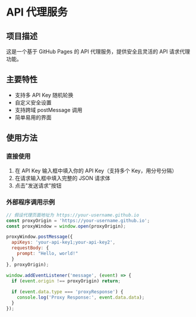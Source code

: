 # API 代理服务

## 项目描述
这是一个基于 GitHub Pages 的 API 代理服务，提供安全且灵活的 API 请求代理功能。

## 主要特性
- 支持多 API Key 随机轮换
- 自定义安全设置
- 支持跨域 postMessage 调用
- 简单易用的界面

## 使用方法

### 直接使用
1. 在 API Key 输入框中填入你的 API Key（支持多个 Key，用分号分隔）
2. 在请求输入框中填入完整的 JSON 请求体
3. 点击"发送请求"按钮

### 外部程序调用示例
```javascript
// 假设代理页面地址为 https://your-username.github.io
const proxyOrigin = 'https://your-username.github.io';
const proxyWindow = window.open(proxyOrigin);

proxyWindow.postMessage({
  apiKeys: 'your-api-key1;your-api-key2',
  requestBody: {
    prompt: "Hello, world!"
  }
}, proxyOrigin);

window.addEventListener('message', (event) => {
  if (event.origin !== proxyOrigin) return;
  
  if (event.data.type === 'proxyResponse') {
    console.log('Proxy Response:', event.data.data);
  }
});
